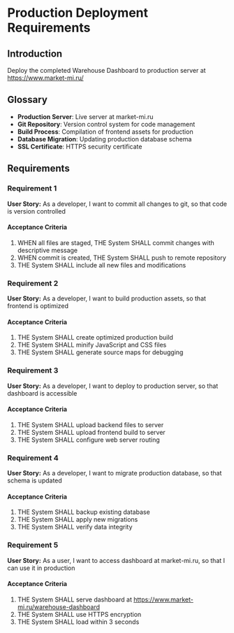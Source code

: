 # Production Deployment Requirements

## Introduction

Deploy the completed Warehouse Dashboard to production server at https://www.market-mi.ru/

## Glossary

-   **Production Server**: Live server at market-mi.ru
-   **Git Repository**: Version control system for code management
-   **Build Process**: Compilation of frontend assets for production
-   **Database Migration**: Updating production database schema
-   **SSL Certificate**: HTTPS security certificate

## Requirements

### Requirement 1

**User Story:** As a developer, I want to commit all changes to git, so that code is version controlled

#### Acceptance Criteria

1. WHEN all files are staged, THE System SHALL commit changes with descriptive message
2. WHEN commit is created, THE System SHALL push to remote repository
3. THE System SHALL include all new files and modifications

### Requirement 2

**User Story:** As a developer, I want to build production assets, so that frontend is optimized

#### Acceptance Criteria

1. THE System SHALL create optimized production build
2. THE System SHALL minify JavaScript and CSS files
3. THE System SHALL generate source maps for debugging

### Requirement 3

**User Story:** As a developer, I want to deploy to production server, so that dashboard is accessible

#### Acceptance Criteria

1. THE System SHALL upload backend files to server
2. THE System SHALL upload frontend build to server
3. THE System SHALL configure web server routing

### Requirement 4

**User Story:** As a developer, I want to migrate production database, so that schema is updated

#### Acceptance Criteria

1. THE System SHALL backup existing database
2. THE System SHALL apply new migrations
3. THE System SHALL verify data integrity

### Requirement 5

**User Story:** As a user, I want to access dashboard at market-mi.ru, so that I can use it in production

#### Acceptance Criteria

1. THE System SHALL serve dashboard at https://www.market-mi.ru/warehouse-dashboard
2. THE System SHALL use HTTPS encryption
3. THE System SHALL load within 3 seconds
